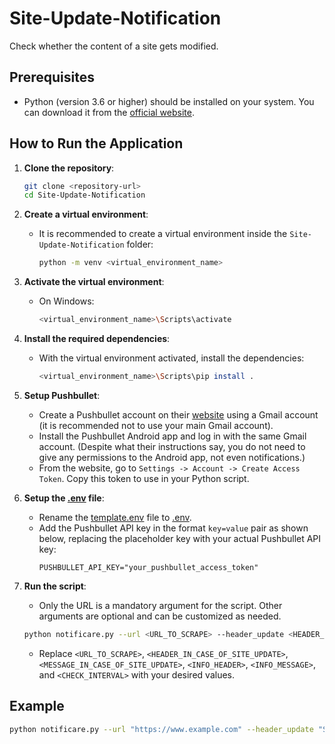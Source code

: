 # Site-Update-Notification

Check whether the content of a site gets modified.

## Prerequisites

- Python (version 3.6 or higher) should be installed on your system. You can download it from the [official website](https://www.python.org/downloads/).

## How to Run the Application

1. **Clone the repository**:
    ```sh
    git clone <repository-url>
    cd Site-Update-Notification
    ```

2. **Create a virtual environment**:
    - It is recommended to create a virtual environment inside the `Site-Update-Notification` folder:
        ```sh
        python -m venv <virtual_environment_name>
        ```

3. **Activate the virtual environment**:
    - On Windows:
        ```sh
        <virtual_environment_name>\Scripts\activate
        ```

4. **Install the required dependencies**:
    - With the virtual environment activated, install the dependencies:
        ```sh
        <virtual_environment_name>\Scripts\pip install .
        ```

5. **Setup Pushbullet**:
    - Create a Pushbullet account on their [website](https://www.pushbullet.com/) using a Gmail account (it is recommended not to use your main Gmail account).
    - Install the Pushbullet Android app and log in with the same Gmail account. (Despite what their instructions say, you do not need to give any permissions to the Android app, not even notifications.)
    - From the website, go to `Settings -> Account -> Create Access Token`. Copy this token to use in your Python script.

6. **Setup the [.env](http://_vscodecontentref_/0) file**:
    - Rename the [template.env](http://_vscodecontentref_/1) file to [.env](http://_vscodecontentref_/2).
    - Add the Pushbullet API key in the format `key=value` pair as shown below, replacing the placeholder key with your actual Pushbullet API key:
        ```env
        PUSHBULLET_API_KEY="your_pushbullet_access_token"
        ```

7. **Run the script**:
    - Only the URL is a mandatory argument for the script. Other arguments are optional and can be customized as needed.
    ```sh
    python notificare.py --url <URL_TO_SCRAPE> --header_update <HEADER_IN_CASE_OF_SITE_UPDATE> --message_update <MESSAGE_IN_CASE_OF_SITE_UPDATE> --info_header <INFO_HEADER> --info_message <INFO_MESSAGE> --check_interval <CHECK_INTERVAL>
    ```

    - Replace `<URL_TO_SCRAPE>`, `<HEADER_IN_CASE_OF_SITE_UPDATE>`, `<MESSAGE_IN_CASE_OF_SITE_UPDATE>`, `<INFO_HEADER>`, `<INFO_MESSAGE>`, and `<CHECK_INTERVAL>` with your desired values.

## Example

```sh
python notificare.py --url "https://www.example.com" --header_update "Site Updated" --message_update "The site has been updated. Please check." --info_header "Info" --info_message "The program is working fine" --check_interval 60
